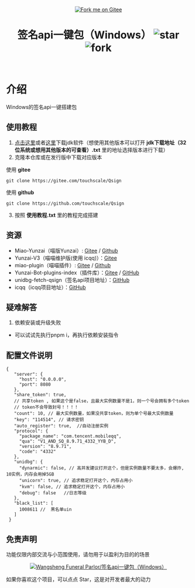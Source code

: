 <div align="center">
<br>
<a href='https://gitee.com/touchscale/Qsign'><img src='https://gitee.com/touchscale/Qsign/widgets/widget_4.svg' alt='Fork me on Gitee'></img></a>
<h1>签名api一键包（Windows）
<img src='https://gitee.com/touchscale/Qsign/badge/star.svg?theme=dark'  alt='star'></img>
<img src='https://gitee.com/touchscale/Qsign/badge/fork.svg?theme=dark'  alt='fork'></img>
</h1>
</br>
</div> 

# 介绍
Windows的签名api一键搭建包

## 使用教程

1. [点击这里](https://share.weiyun.com/4nG2DbIn)或者[这里](https://cowtransfer.com/s/3c4534a336c04b)下载jdk软件（想使用其他版本可以打开 **jdk下载地址（32位系统或想用其他版本的可查看）.txt** 里的地址选择版本进行下载）
2. 克隆本仓库或在发行版中下载对应版本

使用 **gitee** 
```
git clone https://gitee.com/touchscale/Qsign
```
使用 **github** 
```
git clone https://github.com/touchscale/Qsign
```

3. 按照 **使用教程.txt** 里的教程完成搭建

## 资源

* Miao-Yunzai（喵版Yunzai）:  [Gitee](https://gitee.com/yoimiya-kokomi/Miao-Yunzai) / [Github](https://github.com/yoimiya-kokomi/Miao-Yunzai)
* Yunzai-V3（喵喵维护版(使用 icqq)）：[Gitee](https://gitee.com/yoimiya-kokomi/Yunzai-Bot)
* miao-plugin（喵喵插件）: [Gitee](https://gitee.com/yoimiya-kokomi/miao-plugin) / [Github](https://github.com/yoimiya-kokomi/miao-plugin)
* Yunzai-Bot-plugins-index（插件库）：[Gitee](https://gitee.com/yhArcadia/Yunzai-Bot-plugins-index) / [GitHub](https://github.com/yhArcadia/Yunzai-Bot-plugins-index)
* unidbg-fetch-qsign（签名api项目地址）：[GitHub](https://github.com/fuqiuluo/unidbg-fetch-qsign)
* icqq（icqq项目地址）：[GitHub](https://github.com/icqqjs/icqq)

## 疑难解答
1. 依赖安装或升级失败
- 可以试试先执行pnpm i，再执行依赖安装指令

## 配置文件说明


```
{ 
   "server": { 
     "host": "0.0.0.0", 
     "port": 8080 
   }, 
   "share_token": true, 
   // 共享token , 如果这个是false，且最大实例数量不是1，则一个号会拥有多个token 
   // token不会导致封号！！！！ 
   "count": 10, // 最大实例数量，如果没共享token，则为单个号最大实例数量 
   "key": "114514", // 请求密钥 
   "auto_register": true,  //自动注册实例
   "protocol": { 
     "package_name": "com.tencent.mobileqq", 
     "qua": "V1_AND_SQ_8.9.71_4332_YYB_D", 
     "version": "8.9.71", 
     "code": "4332" 
   }, 
   "unidbg": { 
     "dynarmic": false, // 高并发建议打开这个，但是实例数量不要太多，会爆炸, 10实例，内存会用掉5GB 
     "unicorn": true, // 追求稳定打开这个，内存占用小 
     "kvm": false, // 追求稳定打开这个，内存占用小 
     "debug": false   //日志等级
   }, 
   "black_list": [ 
     1008611 //  黑名单uin 
   ] 
 }
```



## 免责声明

功能仅限内部交流与小范围使用，请勿用于以盈利为目的的场景

<div align="center">

[![Wangsheng Funeral Parlor/签名api一键包（Windows）](https://gitee.com/touchscale/Qsign/widgets/widget_card.svg?colors=4183c4,ffffff,ffffff,e3e9ed,666666,9b9b9b)](https://gitee.com/touchscale/Qsign)
</div>

如果你喜欢这个项目，可以点点 Star，这是对开发者最大的动力